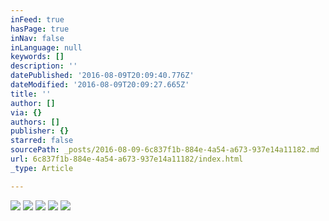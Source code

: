 ```yaml
---
inFeed: true
hasPage: true
inNav: false
inLanguage: null
keywords: []
description: ''
datePublished: '2016-08-09T20:09:40.776Z'
dateModified: '2016-08-09T20:09:27.665Z'
title: ''
author: []
via: {}
authors: []
publisher: {}
starred: false
sourcePath: _posts/2016-08-09-6c837f1b-884e-4a54-a673-937e14a11182.md
url: 6c837f1b-884e-4a54-a673-937e14a11182/index.html
_type: Article

---
```

![](https://the-grid-user-content.s3-us-west-2.amazonaws.com/2a8ee9b9-805a-4bef-bf76-289f9919fd8f.jpg)
![](https://the-grid-user-content.s3-us-west-2.amazonaws.com/22775f27-13e2-4e40-b0ce-126db8714f50.jpg)
![](https://the-grid-user-content.s3-us-west-2.amazonaws.com/e6350ed4-4aef-4ad6-88be-45031fc85aa5.jpg)
![](https://the-grid-user-content.s3-us-west-2.amazonaws.com/11c32f6c-0083-48d9-ab7d-a3284b1124ad.jpg)
![](https://the-grid-user-content.s3-us-west-2.amazonaws.com/76084e5d-4e1a-436c-ab5a-97855383fdef.jpg)